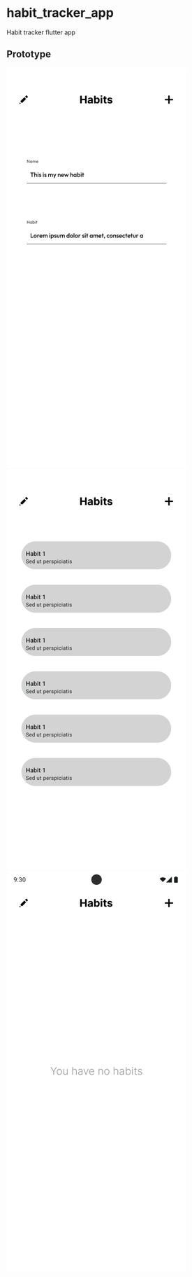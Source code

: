 # habit_tracker_app

Habit tracker flutter app

## Prototype

![Add Habits Page](./designs/AddHabits%20page.png) ![HomePage with habits](./designs/HomePage%20with%20habits.png) ![HomePage with no habits](./designs/HomePage%20with%20no%20habits.png)
